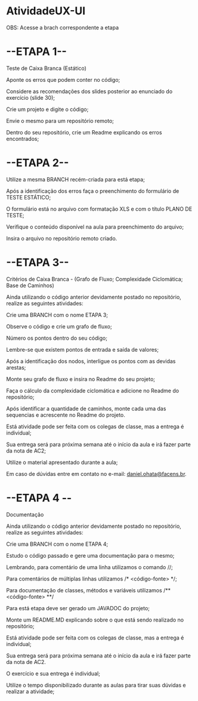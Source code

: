 # AtividadeUX-UI
OBS: Acesse a brach correspondente a etapa 


# --ETAPA 1--

Teste de Caixa Branca (Estático)

Aponte os erros que podem conter no código;

Considere as recomendações dos slides posterior ao enunciado do exercício (slide 30);

Crie um projeto e digite o código;

Envie o mesmo para um repositório remoto;

Dentro do seu repositório, crie um Readme explicando os erros encontrados;

#  --ETAPA 2--

Utilize a mesma BRANCH recém-criada para está etapa;

Após a identificação dos erros faça o preenchimento do formulário de TESTE ESTÁTICO;

O formulário está no arquivo com formatação XLS e com o título PLANO DE TESTE;

Verifique o conteúdo disponível na aula para preenchimento do arquivo;

Insira o arquivo no repositório remoto criado.

#  --ETAPA 3--

Critérios de Caixa Branca - (Grafo de Fluxo; Complexidade Ciclomática; Base de Caminhos)

Ainda utilizando o código anterior devidamente postado no repositório, realize as seguintes atividades:

Crie uma BRANCH com o nome ETAPA 3;

Observe o código e crie um grafo de fluxo;

Número os pontos dentro do seu código;

Lembre-se que existem pontos de entrada e saída de valores;

Após a identificação dos nodos, interligue os pontos com as devidas arestas;

Monte seu grafo de fluxo e insira no Readme do seu projeto;

Faça o cálculo da complexidade ciclomática e adicione no Readme do repositório;

Após identificar a quantidade de caminhos, monte cada uma das sequencias e acrescente no Readme do projeto.

Está atividade pode ser feita com os colegas de classe, mas a entrega é individual;

Sua entrega será para próxima semana até o início da aula e irá fazer parte da nota de AC2;

Utilize o material apresentado durante a aula;

Em caso de dúvidas entre em contato no e-mail: daniel.ohata@facens.br.

#  --ETAPA 4 --

Documentação

Ainda utilizando o código anterior devidamente postado no repositório, realize as seguintes atividades:

Crie uma BRANCH com o nome ETAPA 4;

Estudo o código passado e gere uma documentação para o mesmo;

Lembrando, para comentário de uma linha utilizamos o comando //;

Para comentários de múltiplas linhas utilizamos /* <código-fonte> */;

Para documentação de classes, métodos e variáveis utilizamos /** <código-fonte> **/

Para está etapa deve ser gerado um JAVADOC do projeto;

Monte um README.MD explicando sobre o que está sendo realizado no repositório;

Está atividade pode ser feita com os colegas de classe, mas a entrega é individual;

Sua entrega será para próxima semana até o início da aula e irá fazer parte da nota de AC2.

O exercício e sua entrega é individual;

Utilize o tempo disponibilizado durante as aulas para tirar suas dúvidas e realizar a atividade;



 
